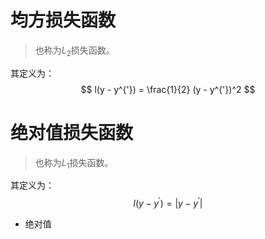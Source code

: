# 均方损失函数
> 也称为$L_2$损失函数。

其定义为：
$$
l(y - y^{'}) = \frac{1}{2} (y - y^{'})^2
$$
# 绝对值损失函数
> 也称为$L_1$损失函数。

其定义为：
$$
l(y - y^{'}) = \vert y - y^{'}\vert
$$
- 绝对值